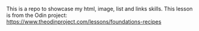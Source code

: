 This is a repo to showcase my html, image, list and links skills. This lesson is from the Odin project: https://www.theodinproject.com/lessons/foundations-recipes

